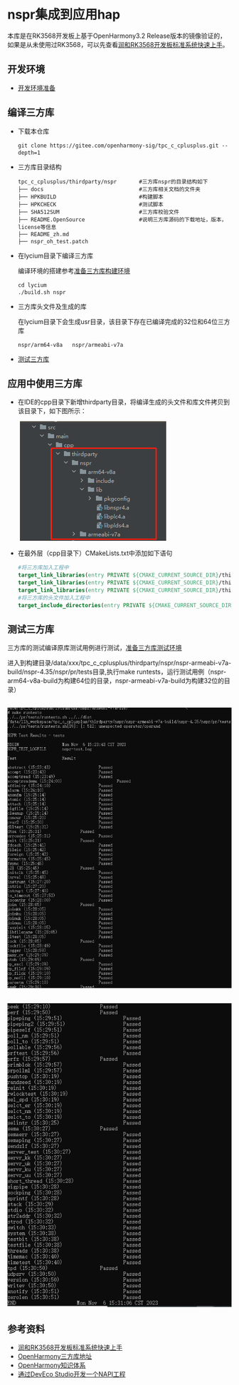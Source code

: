 # nspr集成到应用hap

本库是在RK3568开发板上基于OpenHarmony3.2 Release版本的镜像验证的，如果是从未使用过RK3568，可以先查看[润和RK3568开发板标准系统快速上手](https://gitee.com/openharmony-sig/knowledge_demo_temp/tree/master/docs/rk3568_helloworld)。

## 开发环境

- [开发环境准备](../../../docs/hap_integrate_environment.md)

## 编译三方库

- 下载本仓库

  ```shell
  git clone https://gitee.com/openharmony-sig/tpc_c_cplusplus.git --depth=1
  ```

- 三方库目录结构

  ```shell
  tpc_c_cplusplus/thirdparty/nspr       #三方库nspr的目录结构如下
  ├── docs                              #三方库相关文档的文件夹
  ├── HPKBUILD                          #构建脚本
  ├── HPKCHECK                          #测试脚本
  ├── SHA512SUM                         #三方库校验文件
  ├── README.OpenSource                 #说明三方库源码的下载地址，版本，license等信息
  ├── README_zh.md   
  ├── nspr_oh_test.patch
  ```

- 在lycium目录下编译三方库

  编译环境的搭建参考[准备三方库构建环境](../../../lycium/README.md#1编译环境准备)

  ```shell
  cd lycium
  ./build.sh nspr
  ```

- 三方库头文件及生成的库

  在lycium目录下会生成usr目录，该目录下存在已编译完成的32位和64位三方库

  ```shell
  nspr/arm64-v8a   nspr/armeabi-v7a
  ```
  
- [测试三方库](#测试三方库)

## 应用中使用三方库

- 在IDE的cpp目录下新增thirdparty目录，将编译生成的头文件和库文件拷贝到该目录下，如下图所示：
  
  &nbsp;![thirdparty_install_dir](pic/install_dir.png)
  
- 在最外层（cpp目录下）CMakeLists.txt中添加如下语句

  ```cmake
  #将三方库加入工程中
  target_link_libraries(entry PRIVATE ${CMAKE_CURRENT_SOURCE_DIR}/thirdparty/nspr/${OHOS_ARCH}/lib/libnspr4.a)
  target_link_libraries(entry PRIVATE ${CMAKE_CURRENT_SOURCE_DIR}/thirdparty/nspr/${OHOS_ARCH}/lib/libplc4.a)
  target_link_libraries(entry PRIVATE ${CMAKE_CURRENT_SOURCE_DIR}/thirdparty/nspr/${OHOS_ARCH}/lib/libplds4.a)
  #将三方库的头文件加入工程中
  target_include_directories(entry PRIVATE ${CMAKE_CURRENT_SOURCE_DIR}/thirdparty/nspr/${OHOS_ARCH}/include)
  ```
  

## 测试三方库

三方库的测试编译原库测试用例进行测试，[准备三方库测试环境](../../../lycium/README.md#3ci环境准备)

进入到构建目录/data/xxx/tpc_c_cplusplus/thirdparty/nspr/nspr-armeabi-v7a-build/nspr-4.35/nspr/pr/tests目录,执行make runtests，运行测试用例（nspr-arm64-v8a-build为构建64位的目录，nspr-armeabi-v7a-build为构建32位的目录）

&nbsp;![nspr_test](pic/test_result_1.png)

&nbsp;![nspr_test](pic/test_result_2.png)

## 参考资料

- [润和RK3568开发板标准系统快速上手](https://gitee.com/openharmony-sig/knowledge_demo_temp/tree/master/docs/rk3568_helloworld)
- [OpenHarmony三方库地址](https://gitee.com/openharmony-tpc)
- [OpenHarmony知识体系](https://gitee.com/openharmony-sig/knowledge)
- [通过DevEco Studio开发一个NAPI工程](https://gitee.com/openharmony-sig/knowledge_demo_temp/blob/master/docs/napi_study/docs/hello_napi.md)
